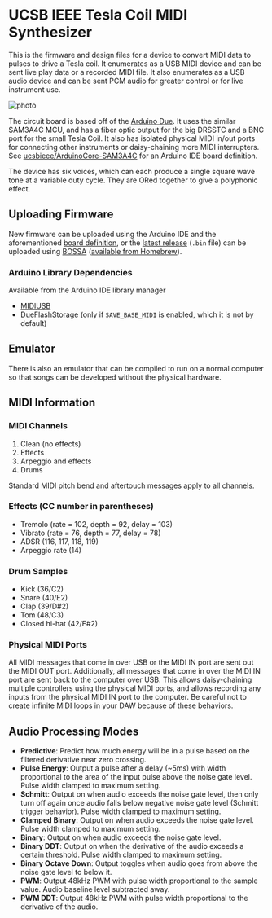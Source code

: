 # UCSB IEEE Tesla Coil MIDI Synthesizer

This is the firmware and design files for a device to convert MIDI data to pulses to drive a Tesla coil. It enumerates as a USB MIDI device and can be sent live play data or a recorded MIDI file. It also enumerates as a USB audio device and can be sent PCM audio for greater control or for live instrument use.

![photo](MIDI_Interrupter.jpg)

The circuit board is based off of the [Arduino Due](https://docs.arduino.cc/hardware/due). It uses the similar SAM3A4C MCU, and has a fiber optic output for the big DRSSTC and a BNC port for the small Tesla Coil. It also has isolated physical MIDI in/out ports for connecting other instruments or daisy-chaining more MIDI interrupters. See [ucsbieee/ArduinoCore-SAM3A4C](https://github.com/ucsbieee/ArduinoCore-SAM3A4C) for an Arduino IDE board definition.

The device has six voices, which can each produce a single square wave tone at a variable duty cycle. They are ORed together to give a polyphonic effect.

## Uploading Firmware

New firmware can be uploaded using the Arduino IDE and the aforementioned [board definition](https://github.com/ucsbieee/ArduinoCore-SAM3A4C), or the [latest release](https://github.com/ucsbieee/Tesla-Coil-MIDI-Synth/releases/latest) (`.bin` file) can be uploaded using [BOSSA](https://github.com/shumatech/BOSSA) ([available from Homebrew](https://formulae.brew.sh/formula/bossa)).

### Arduino Library Dependencies
Available from the Arduino IDE library manager
 * [MIDIUSB](https://github.com/arduino-libraries/MIDIUSB)
 * [DueFlashStorage](https://github.com/sebnil/DueFlashStorage) (only if `SAVE_BASE_MIDI` is enabled, which it is not by default)

## Emulator

There is also an emulator that can be compiled to run on a normal computer so that songs can be developed without the physical hardware.

## MIDI Information

### MIDI Channels
 1. Clean (no effects)
 2. Effects
 3. Arpeggio and effects
 4. Drums

Standard MIDI pitch bend and aftertouch messages apply to all channels.

### Effects (CC number in parentheses)
 * Tremolo (rate = 102, depth = 92, delay = 103)
 * Vibrato (rate = 76, depth = 77, delay = 78)
 * ADSR (116, 117, 118, 119)
 * Arpeggio rate (14)

### Drum Samples
 * Kick (36/C2)
 * Snare (40/E2)
 * Clap (39/D#2)
 * Tom (48/C3)
 * Closed hi-hat (42/F#2)

### Physical MIDI Ports
All MIDI messages that come in over USB or the MIDI IN port are sent out the MIDI OUT port. Additionally, all messages that come in over the MIDI IN port are sent back to the computer over USB. This allows daisy-chaining multiple controllers using the physical MIDI ports, and allows recording any inputs from the physical MIDI IN port to the computer. Be careful not to create infinite MIDI loops in your DAW because of these behaviors.

## Audio Processing Modes
 * **Predictive**: Predict how much energy will be in a pulse based on the filtered derivative near zero crossing.
 * **Pulse Energy**: Output a pulse after a delay (~5ms) with width proportional to the area of the input pulse above the noise gate level. Pulse width clamped to maximum setting.
 * **Schmitt**: Output on when audio exceeds the noise gate level, then only turn off again once audio falls below negative noise gate level (Schmitt trigger behavior). Pulse width clamped to maximum setting.
 * **Clamped Binary**: Output on when audio exceeds the noise gate level. Pulse width clamped to maximum setting.
 * **Binary**: Output on when audio exceeds the noise gate level.
 * **Binary DDT**: Output on when the derivative of the audio exceeds a certain threshold. Pulse width clamped to maximum setting.
 * **Binary Octave Down**: Output toggles when audio goes from above the noise gate level to below it.
 * **PWM**: Output 48kHz PWM with pulse width proportional to the sample value. Audio baseline level subtracted away.
 * **PWM DDT**: Output 48kHz PWM with pulse width proportional to the derivative of the audio.
